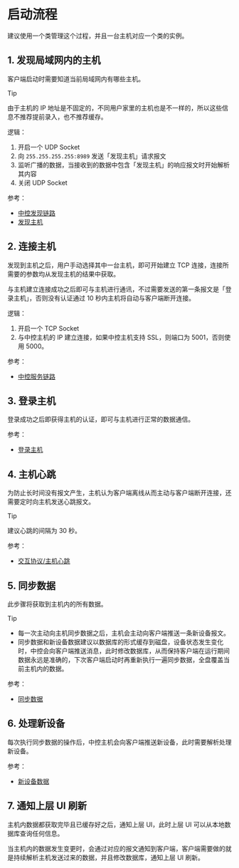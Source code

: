 # 启动流程

建议使用一个类管理这个过程，并且一台主机对应一个类的实例。

## 1. 发现局域网内的主机

客户端启动时需要知道当前局域网内有哪些主机。

> [!TIP]
> 由于主机的 IP 地址是不固定的，不同用户家里的主机也是不一样的，所以这些信息不推荐提前录入，也不推荐缓存。

逻辑：

1. 开启一个 UDP Socket
2. 向 `255.255.255.255:8989` 发送「发现主机」请求报文
3. 监听广播的数据，当接收到的数据中包含「发现主机」的响应报文时开始解析其内容
4. 关闭 UDP Socket

参考：

* [中控发现链路](../quick-start/network)
* [发现主机](../api/ccu)

## 2. 连接主机

发现到主机之后，用户手动选择其中一台主机，即可开始建立 TCP 连接，连接所需要的参数均从发现主机的结果中获取。

与主机建立连接成功之后即可与主机进行通讯，不过需要发送的第一条报文是「登录主机」，否则没有认证通过 10 秒内主机将自动与客户端断开连接。

逻辑：

1. 开启一个 TCP Socket
2. 与中控主机的 IP 建立连接，如果中控主机支持 SSL，则端口为 5001，否则使用 5000。

参考：

* [中控服务链路](../quick-start/network)

## 3. 登录主机

登录成功之后即获得主机的认证，即可与主机进行正常的数据通信。

参考：

* [登录主机](../api/ccu)

## 4. 主机心跳

为防止长时间没有报文产生，主机认为客户端离线从而主动与客户端断开连接，还需要定时向主机发送心跳报文。

> [!TIP]
> 建议心跳的间隔为 30 秒。

参考：

* [交互协议/主机心跳](../api/ccu)

## 5. 同步数据

此步骤将获取到主机内的所有数据。

> [!TIP]
> * 每一次主动向主机同步数据之后，主机会主动向客户端推送一条新设备报文。
> * 同步数据和新设备数据建议以数据库的形式缓存到磁盘，设备状态发生变化时，中控会向客户端推送消息，此时修改数据库，从而保持客户端在运行期间数据永远是准确的，下次客户端启动时再重新执行一遍同步数据，全盘覆盖当前主机内的数据。

参考：

* [同步数据](../api/ccu)

## 6. 处理新设备

每次执行同步数据的操作后，中控主机会向客户端推送新设备，此时需要解析处理新设备。

参考：

* [新设备数据](../api/ccu)

## 7. 通知上层 UI 刷新

主机内数据都获取完毕且已缓存好之后，通知上层 UI，此时上层 UI 可以从本地数据库查询任何信息。

当主机内的数据发生变更时，会通过对应的报文通知到客户端，客户端需要做的就是持续解析主机发送过来的数据，并且修改数据库，通知上层 UI 刷新。